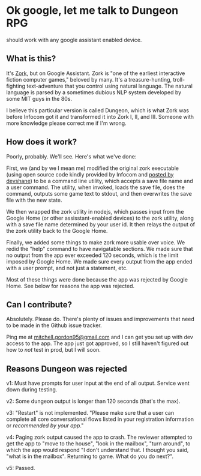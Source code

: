 # Ok google, let me talk to Dungeon RPG
should work with any google assistant enabled device.

## What is this?
It's [Zork](https://en.wikipedia.org/wiki/Zork), but on Google Assistant. Zork is "one of the earliest interactive fiction computer games," beloved by many. It's a treasure-hunting, troll-fighting text-adventure that you control using natural language. The natural language is parsed by a sometimes dubious NLP system developed by some MIT guys in the 80s. 

I believe this particular version is called Dungeon, which is what Zork was before Infocom got it and transformed it into Zork I, II, and III. Someone with more knowledge please correct me if I'm wrong.

## How does it work?
Poorly, probably. We'll see. Here's what we've done:

First, we  (and by we I mean me) modified the original zork executable (using open source code kindly provided by Infocom and [posted by devshane](https://github.com/devshane/zork)) to be a command line utility, which accepts a save file name and a user command. The utility, when invoked, loads the save file, does the command, outputs some game text to stdout, and then overwrites the save file with the new state.

We then wrapped the zork utility in nodejs, which passes input from the Google Home (or other assisstant-enabled devices) to the zork utility, along with a save file name determined by your user id. It then relays the output of the zork utility back to the Google Home.

Finally, we added some things to make zork more usable over voice. We redid the "help" command to have navigatable sections. We made sure that no output from the app ever exceeded 120 seconds, which is the limit imposed by Google Home. We made sure every output from the app ended with a user prompt, and not just a statement, etc.

Most of these things were done because the app was rejected by Google Home. See below for reasons the app was rejected.

## Can I contribute?

Absolutely. Please do. There's plenty of issues and improvements that need to be made in the Github issue tracker. 

Ping me at mitchell.gordon95@gmail.com and I can get you set up with dev access to the app. The app just got approved, so I still haven't figured out how to *not* test in prod, but I will soon.

## Reasons Dungeon was rejected

v1:
Must have prompts for user input at the end of all output. Service went down during testing.

v2:
Some dungeon output is longer than 120 seconds (that's the max).

v3:
"Restart" is not implemented. "Please make sure that a user can complete all core conversational flows listed in your registration information or *recommended by your app*."

v4:
Paging zork output caused the app to crash.
The reviewer attempted to get the app to "move to the house", "look in the mailbox", "turn around", to which the app would respond "I don't understand that. I thought you said, "what is in the mailbox". Returning to game. What do you do next?".

v5: Passed.
